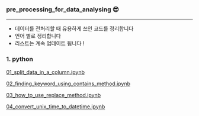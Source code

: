### pre_processing_for_data_analysing 😎

---

- 데이터를 전처리할 때 유용하게 쓰인 코드를 정리합니다
-  언어 별로 정리합니다
- 리스트는 계속 업데이트 됩니다 ! 



### 1. python

[01_split_data_in_a_column.ipynb](https://github.com/JuheePak/Pre_processing/blob/master/python/01_split_data_in_a_column.ipynb)

[02_finding_keyword_using_contains_method.ipynb](https://github.com/JuheePak/Pre_processing/blob/master/python/02_finding_keyword_using_contains_method.ipynb)

[03_how_to_use_replace_method.ipynb](https://github.com/JuheePak/Pre_processing/blob/master/python/03_how_to_use_replace_method.ipynb)

[04_convert_unix_time_to_datetime.ipynb](https://github.com/JuheePak/Pre_processing/blob/master/python/04_convert_unix_time_to_datetime.ipynb)


